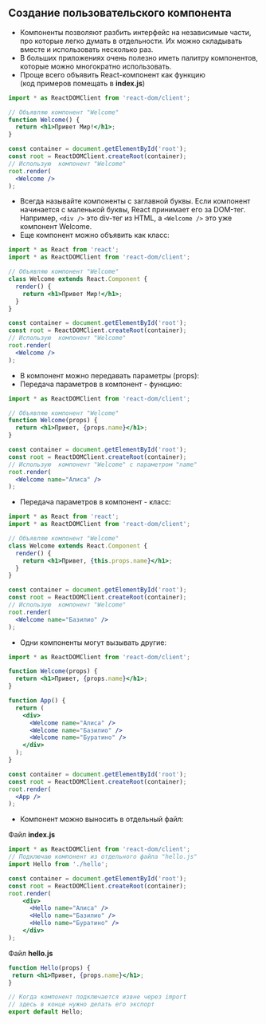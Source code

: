 ## Создание пользовательского компонента
* Компоненты позволяют разбить интерфейс на независимые части, про которые легко думать в отдельности. Их можно складывать вместе и использовать несколько раз.
* В больших приложениях очень полезно иметь палитру компонентов, которые можно многократно использовать.
* Проще всего объявить React-компонент как функцию<br />(код примеров помещать в **index.js**)

```jsx
import * as ReactDOMClient from 'react-dom/client';

// Объявляю компонент "Welcome"
function Welcome() { 
  return <h1>Привет Мир!</h1>; 
}

const container = document.getElementById('root');
const root = ReactDOMClient.createRoot(container);
// Использую  компонент "Welcome"
root.render(
  <Welcome />
);
```

* Всегда называйте компоненты с заглавной буквы.
Если компонент начинается с маленькой буквы, React принимает его за DOM-тег. Например, `<div />` это div-тег из HTML, а `<Welcome />` это уже компонент Welcome.
* Еще компонент можно объявить как класс:

```jsx
import * as React from 'react';
import * as ReactDOMClient from 'react-dom/client';

// Объявляю компонент "Welcome"
class Welcome extends React.Component {
  render() {
    return <h1>Привет Мир!</h1>;
  }
}

const container = document.getElementById('root');
const root = ReactDOMClient.createRoot(container);
// Использую  компонент "Welcome"
root.render(
  <Welcome />
);
```

* В компонент можно передавать параметры (props):
* Передача параметров в компонент - функцию:

```jsx
import * as ReactDOMClient from 'react-dom/client';

// Объявляю компонент "Welcome"
function Welcome(props) {
  return <h1>Привет, {props.name}</h1>;
}

const container = document.getElementById('root');
const root = ReactDOMClient.createRoot(container);
// Использую  компонент "Welcome" с параметром "name"
root.render(
  <Welcome name="Алиса" />
);
```

* Передача параметров в компонент - класс:

```jsx
import * as React from 'react';
import * as ReactDOMClient from 'react-dom/client';

// Объявляю компонент "Welcome"
class Welcome extends React.Component { 
  render() { 
    return <h1>Привет, {this.props.name}</h1>; 
  } 
}

const container = document.getElementById('root');
const root = ReactDOMClient.createRoot(container);
// Использую  компонент "Welcome"
root.render(
  <Welcome name="Базилио" />
);
```

* Одни компоненты могут вызывать другие:

```jsx
import * as ReactDOMClient from 'react-dom/client';

function Welcome(props) {
  return <h1>Привет, {props.name}</h1>;
}

function App() {
  return (
    <div>
      <Welcome name="Алиса" />
      <Welcome name="Базилио" />
      <Welcome name="Буратино" />
    </div>
  );
}

const container = document.getElementById('root');
const root = ReactDOMClient.createRoot(container);
root.render(
  <App />
);
```

* Компонент можно выносить в отдельный файл:

Файл **index.js**

```jsx
import * as ReactDOMClient from 'react-dom/client';
// Подключаю компонент из отдельного файла "hello.js"
import Hello from './hello';

const container = document.getElementById('root');
const root = ReactDOMClient.createRoot(container);
root.render(
    <div> 
      <Hello name="Алиса" />
      <Hello name="Базилио" />
      <Hello name="Буратино" />
    </div> 
);
```

Файл **hello.js**

```jsx
function Hello(props) {
 return <h1>Привет, {props.name}</h1>;
}

// Когда компонент подключается извне через import
// здесь в конце нужно делать его экспорт
export default Hello;
```